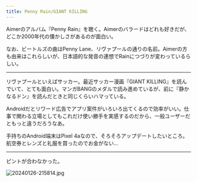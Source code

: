 ```yaml
---
title: Penny Rain/GIANT KILLING
---
```


Aimerのアルバム『Penny Rain』を聴く。Aimerのバラードはどれも好きだが、どこか2000年代の懐かしさがあるのが面白い。

なお、ビートルズの曲はPenny Lane、リヴァプールの通りの名前。Aimerの方も由来はこれらしいが、日本語的な発音の連想でRainにつづりが変わっているらしい。

---

リヴァプールといえばサッカー。最近サッカー漫画『GIANT KILLING』を読んでいて、とても面白い。マンガBANGのメダルで読み進めているが、前に『静かなるドン』を読んだときと同じくらいハマっている。

Androidだとリワード広告でアプリ案件がいろいろ出てくるので効率がいい。仕事で関わる立場としてもこれだけ使い勝手を実感するのだから、一般ユーザーだともっと違うだろうなあ。

手持ちのAndroid端末はPixel 4aなので、そろそろアップデートしたいところ。航空券とレンズと礼服を買ったのでお金がない...

---

ピントが合わなかった。

![20240126-215814.jpg](https://ceshmina-photos.s3.ap-northeast-1.amazonaws.com/medium/202401/20240126-215814.jpg)
